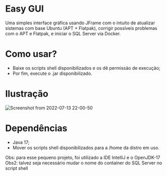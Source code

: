 # Easy GUI
Uma simples interface gráfica usando JFrame com o intuito de atualizar sistemas com base Ubuntu (APT + Flatpak), corrigir possíveis problemas com o APT e Flatpak, e iniciar o SQL Server via Docker.

# Como usar?
- Baixe os scripts shell disponibilizados e os dê permissão de execução;
- Por fim, execute o .jar disponibilizado.

# Ilustração

![Screenshot from 2022-07-13 22-00-50](https://user-images.githubusercontent.com/73988556/178863942-e23bd91c-33de-4df1-9d86-2379b46e922e.png)

# Dependências
- Java 17;
- Mover os scripts shell disponibilizados para a /home da distro em uso.

Obs: para esse pequeno projeto, foi utilizado a IDE IntelliJ e o OpenJDK-17<br>
Obs2: talvez seja necessário mudar o nome do container do SQL Server no script shell
